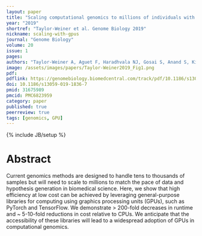 ```yaml
---
layout: paper
title: "Scaling computational genomics to millions of individuals with GPUs"
year: "2019"
shortref: "Taylor-Weiner et al. Genome Biology 2019"
nickname: scaling-with-gpus
journal: "Genome Biology"
volume: 20
issue: 1
pages:
authors: "Taylor-Weiner A, Aguet F, Haradhvala NJ, Gosai S, Anand S, Kim J, Ardlie K, Van Allen EM, Getz G"
image: /assets/images/papers/Taylor-Weiner2019_Fig1.png
pdf:
pdflink: https://genomebiology.biomedcentral.com/track/pdf/10.1186/s13059-019-1836-7.pdf
doi: 10.1186/s13059-019-1836-7
pmid: 31675989
pmcid: PMC6823959
category: paper
published: true
peerreview: true
tags: [genomics, GPU]
---
```

{% include JB/setup %}

# Abstract

Current genomics methods are designed to handle tens to thousands of samples but will need to scale to millions to match the pace of data and hypothesis generation in biomedical science. Here, we show that high efficiency at low cost can be achieved by leveraging general-purpose libraries for computing using graphics processing units (GPUs), such as PyTorch and TensorFlow. We demonstrate > 200-fold decreases in runtime and ~ 5-10-fold reductions in cost relative to CPUs. We anticipate that the accessibility of these libraries will lead to a widespread adoption of GPUs in computational genomics.
